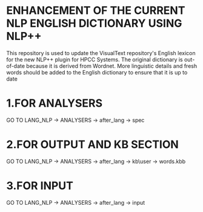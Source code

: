 ENHANCEMENT OF THE CURRENT NLP ENGLISH DICTIONARY USING NLP++
===
This repository is used  to update the VisualText repository's English lexicon for the new NLP++ plugin for HPCC Systems. The original dictionary is out-of-date because it is derived from Wordnet. More linguistic details and fresh words should be added to the English dictionary to ensure that it is up to date 


1.FOR ANALYSERS 
==
GO TO LANG_NLP -> ANALYSERS -> after_lang -> spec 



2.FOR OUTPUT AND KB SECTION
==
GO TO LANG_NLP -> ANALYSERS -> after_lang -> kb\user -> words.kbb

3.FOR INPUT  
==
GO TO LANG_NLP -> ANALYSERS -> after_lang -> input

